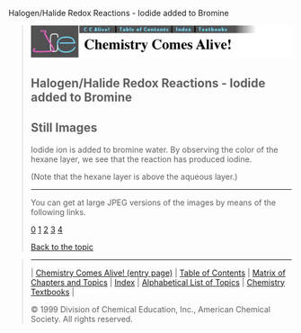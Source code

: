 





 Halogen/Halide Redox Reactions - Iodide added to Bromine
 



> ![Chemistry Comes Alive!](ccahead.gif)
> 
> 
> 
> 
> 
> 
> 
> 
> 
> ## Halogen/Halide Redox Reactions - Iodide added to Bromine
> 
> 
> 
> 
> ## Still Images
> 
> 
> 
> 
> 
> 
> 
> 
> 
>  Iodide ion is added to bromine water. By observing the color of
the hexane layer, we see that the reaction has produced iodine.
>  
> 
> 
> 
>  (Note that the hexane layer is above the aqueous layer.)
>  
> 
> 
> 
> 
> 
> 
> ---
> 
> 
>  You can get at large JPEG versions of the images by means of the following links.
>    
> 
> 
> [0](../../STILLS/HALOGEN/HALOGN5/64JPG48/0.JPG) 
> [1](../../STILLS/HALOGEN/HALOGN5/64JPG48/1.JPG) 
> [2](../../STILLS/HALOGEN/HALOGN5/64JPG48/2.JPG) 
> [3](../../STILLS/HALOGEN/HALOGN5/64JPG48/3.JPG) 
> [4](../../STILLS/HALOGEN/HALOGN5/64JPG48/4.JPG) 
> 
> 
> 
> 
> [Back to the topic](../../MAIN/HALOGEN/PAGE1.HTM)



> ---
> 
> 
>  |
>  [Chemistry Comes Alive! (entry page)](../../INDEX.HTM) 
>  |
>  [Table of Contents](../../CONTENTS.HTM) 
>  |
>  [Matrix of Chapters and Topics](../../MATRIX.HTM) 
>  |
>  [Index](../../WORDS.HTM) 
>  |
>  [Alphabetical List of Topics](../../ALPHATOP.HTM) 
>  |
>  [Chemistry Textbooks](../../BOOKS.HTM) 
>  |
>  
>  © 1999 Division of Chemical Education, Inc.,
American Chemical Society. All rights reserved.





